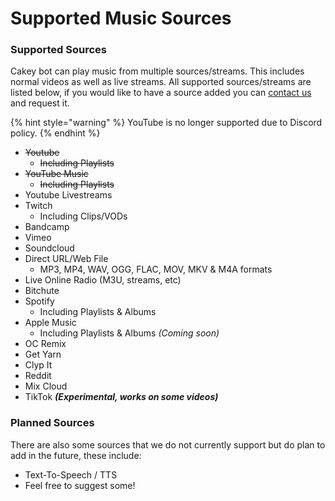 # Supported Music Sources

### Supported Sources

Cakey bot can play music from multiple sources/streams. This includes normal videos as well as live streams. All supported sources/streams are listed below, if you would like to have a source added you can [contact us](https://discordapp.com/invite/V73eTwK) and request it.

{% hint style="warning" %}
YouTube is no longer supported due to Discord policy.
{% endhint %}

* ~~Youtube~~&#x20;
  * ~~Including Playlists~~
* ~~YouTube Music~~
  * ~~Including Playlists~~
* Youtube Livestreams
* Twitch
  * Including Clips/VODs
* Bandcamp
* Vimeo
* Soundcloud
* Direct URL/Web File
  * MP3, MP4, WAV, OGG, FLAC, MOV, MKV & M4A formats
* Live Online Radio (M3U, streams, etc)
* Bitchute
* Spotify
  * Including Playlists & Albums
* Apple Music
  * Including Playlists & Albums _(Coming soon)_
* OC Remix
* Get Yarn
* Clyp It
* Reddit
* Mix Cloud
* TikTok _**(Experimental, works on some videos)**_

### **Planned Sources**

There are also some sources that we do not currently support but do plan to add in the future, these include:

* Text-To-Speech / TTS
* Feel free to suggest some!
